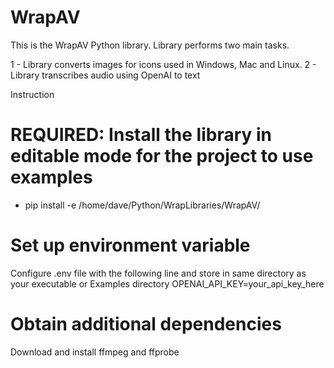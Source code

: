 # WrapAV

This is the WrapAV Python library.  Library performs two main tasks.

1 - Library converts images for icons used in Windows, Mac and Linux.
2 - Library transcribes audio using OpenAI to text


Instruction
# REQUIRED: Install the library in editable mode for the project to use examples
- pip install -e /home/dave/Python/WrapLibraries/WrapAV/


# Set up environment variable
Configure .env file with the following line and store in same directory as your executable or Examples directory
OPENAI_API_KEY=your_api_key_here

# Obtain additional dependencies
Download and install ffmpeg and ffprobe
